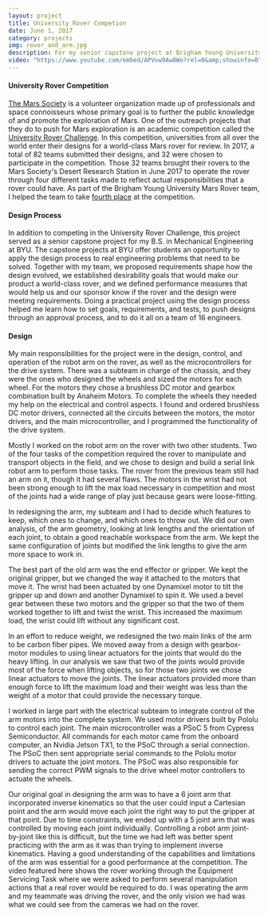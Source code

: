 ```yaml
---
layout: project 
title: University Rover Competion 
date: June 1, 2017
category: projects
img: rover_and_arm.jpg
description: For my senior capstone project at Brigham Young University, I was a part of the Mars Rover team. The project involved designing, constructing, programming, and operating a rover to participate in the University Rover Challenge hosted by the Mars Society. I was mainly responsible for design, control and operation of the robot arm, as well as work on the drive system. The BYU rover was a success and our team earned fourth place in the competition against teams from 35 universities from around the world.
video: "https://www.youtube.com/embed/APVvw9Aw8Wo?rel=0&amp;showinfo=0" 
---
```


#### University Rover Competition

[The Mars Society][mars] is a volunteer organization made up of professionals and space connoisseurs whose primary goal is to further the public knowledge of and promote the exploration of Mars. One of the outreach projects that they do to push for Mars exploration is an academic competition called the [University Rover Challenge][urc]. In this competition, universities from all over the world enter their designs for a world-class Mars rover for review. In 2017, a total of 82 teams submitted their designs, and 32 were chosen to participate in the competition. Those 32 teams brought their rovers to the Mars Society's Desert Research Station in June 2017 to operate the rover through four different tasks made to reflect actual responsibilities that a rover could have. As part of the Brigham Young University Mars Rover team, I helped the team to take [fourth place][four] at the competition.

#### Design Process

In addition to competing in the University Rover Challenge, this project served as a senior capstone project for my B.S. in Mechanical Engineering at BYU. The capstone projects at BYU offer students an opportunity to apply the design process to real engineering problems that need to be solved. Together with my team, we proposed requirements shape how the design evolved, we established desirability goals that would make our product a world-class rover, and we defined performance measures that would help us and our sponsor know if the rover and the design were meeting requirements. Doing a practical project using the design process helped me learn how to set goals, requirements, and tests, to push designs through an approval process, and to do it all on a team of 16 engineers.

#### Design 
My main responsibilities for the project were in the design, control, and operation of the robot arm on the rover, as well as the microcontrollers for the drive system. There was a subteam in charge of the chassis, and they were the ones who designed the wheels and sized the motors for each wheel. For the motors they chose a brushless DC motor and gearbox combination built by Anaheim Motors. To complete the wheels they needed my help on the electrical and control aspects. I found and ordered brushless DC motor drivers, connected all the circuits between the motors, the motor drivers, and the main microcontroller, and I programmed the functionality of the drive system.

Mostly I worked on the robot arm on the rover with two other students. Two of the four tasks of the competition required the rover to manipulate and transport objects in the field, and we chose to design and build a serial link robot arm to perform those tasks. The rover from the previous team still had an arm on it, though it had several flaws. The motors in the wrist had not been strong enough to lift the max load necessary in competition and most of the joints had a wide range of play just because gears were loose-fitting.

In redesigning the arm, my subteam and I had to decide which features to keep, which ones to change, and which ones to throw out. We did our own analysis, of the arm geometry, looking at link lengths and the orientation of each joint, to obtain a good reachable workspace from the arm. We kept the same configuration of joints but modified the link lengths to give the arm more space to work in.

The best part of the old arm was the end effector or gripper. We kept the original gripper, but we changed the way it attached to the motors that move it. The wrist had been actuated by one Dynamixel motor to tilt the gripper up and down and another Dynamixel to spin it. We used a bevel gear between these two motors and the gripper so that the two of them worked together to lift and twist the wrist. This increased the maximum load, the wrist could lift without any significant cost.

In an effort to reduce weight, we redesigned the two main links of the arm to be carbon fiber pipes. We moved away from a design with gearbox-motor modules to using linear actuators for the joints that would do the heavy lifting. In our analysis we saw that two of the joints would provide most of the force when lifting objects, so for those two joints we chose linear actuators to move the joints. The linear actuators provided more than enough force to lift the maximum load and their weight was less than the weight of a motor that could provide the necessary torque.

I worked in large part with the electrical subteam to integrate control of the arm motors into the complete system. We used motor drivers built by Pololu to control each joint. The main microcontroller was a PSoC 5 from Cypress Semiconductor. All commands for each motor came from the onboard computer, an Nvidia Jetson TX1, to the PSoC through a serial connection. The PSoC then sent appropriate serial commands to the Pololu motor drivers to actuate the joint motors. The PSoC was also responsible for sending the correct PWM signals to the drive wheel motor controllers to actuate the wheels.

Our original goal in designing the arm was to have a 6 joint arm that incorporated inverse kinematics so that the user could input a Cartesian point and the arm would move each joint the right way to put the gripper at that point. Due to time constraints, we ended up with a 5 joint arm that was controlled by moving each joint individually. Controlling a robot arm joint-by-joint like this is difficult, but the time we had left was better spent practicing with the arm as it was than trying to implement inverse kinematics. Having a good understanding of the capabilities and limitations of the arm was essential for a good performance at the competition. The video featured here shows the rover working through the Equipment Servicing Task where we were asked to perform several manipulation actions that a real rover would be required to do. I was operating the arm and my teammate was driving the rover, and the only vision we had was what we could see from the cameras we had on the rover.

[mars]:http://www.marssociety.org/
[urc]:http://urc.marssociety.org/home
[four]:http://urc.marssociety.org/home/about-urc/urc2017-scores


